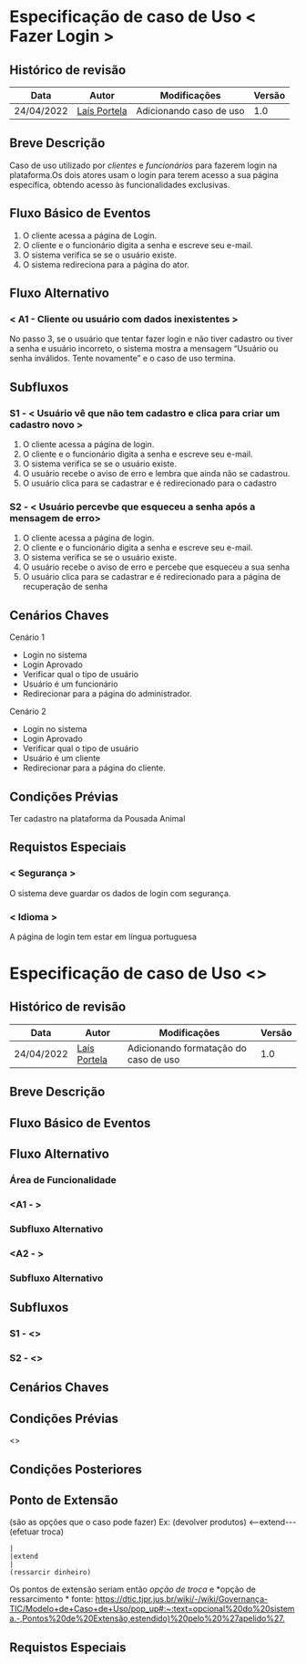 # Especificação de caso de Uso < Fazer Login >

## Histórico de revisão
| Data       | Autor                                        | Modificações                      | Versão |
| ---------- | -------------------------------------------- | --------------------------------- | ------ |
| 24/04/2022 | [Laís Portela](https://github.com/laispa) |Adicionando caso de uso | 1.0 |

## Breve Descrição

Caso de uso utilizado por *clientes* e *funcionários* para fazerem login na plataforma.Os dois atores usam o login para terem acesso a sua página específica, obtendo acesso às funcionalidades exclusivas.

## Fluxo Básico de Eventos 
1. O cliente acessa a página de Login.
2. O cliente e o funcionário digita a senha e escreve seu e-mail.
3. O sistema verifica se se o usuário existe.
4. O sistema redireciona para a página do ator.

## Fluxo Alternativo

### < A1 - Cliente ou usuário com dados inexistentes >
No passo 3, se o usuário que tentar fazer login e não tiver cadastro ou tiver a senha e usuário incorreto, o sistema mostra a mensagem “Usuário ou senha inválidos. Tente novamente” e o caso de uso termina.

## Subfluxos 

### S1 - < Usuário vê que não tem cadastro e clica para criar um cadastro novo >
1. O cliente acessa a página de login.
2. O cliente e o funcionário digita a senha e escreve seu e-mail.
3. O sistema verifica se se o usuário existe.
4. O usuário recebe o aviso de erro e lembra que ainda não se cadastrou.
5. O usuário clica para se cadastrar e é redirecionado para o cadastro

### S2 - < Usuário percevbe que esqueceu a senha após a mensagem de erro>
1. O cliente acessa a página de login.
2. O cliente e o funcionário digita a senha e escreve seu e-mail.
3. O sistema verifica se se o usuário existe.
4. O usuário recebe o aviso de erro e percebe que esqueceu a sua senha
5. O usuário clica para se cadastrar e é redirecionado para a página de recuperação de senha

## Cenários Chaves

Cenário 1
- Login no sistema
- Login Aprovado
- Verificar qual o  tipo de usuário
- Usuário é um funcionário
- Redirecionar para a página do administrador.

Cenário 2
- Login no sistema
- Login Aprovado
- Verificar qual o  tipo de usuário
- Usuário é um cliente
- Redirecionar para a página do cliente.


## Condições Prévias
Ter cadastro na plataforma da Pousada Animal

## Requistos Especiais

### < Segurança >
O sistema deve guardar os dados de login com segurança.

### < Idioma > 
A página de login tem estar em língua portuguesa


# Especificação de caso de Uso <>

## Histórico de revisão
| Data       | Autor                                        | Modificações                      | Versão |
| ---------- | -------------------------------------------- | --------------------------------- | ------ |
| 24/04/2022 | [Laís Portela](https://github.com/laispa) | Adicionando formatação do caso de uso | 1.0 |

## Breve Descrição

## Fluxo Básico de Eventos 

## Fluxo Alternativo

### Área de Funcionalidade 

### <A1 - >

### Subfluxo Alternativo

### <A2 - >

### Subfluxo Alternativo

## Subfluxos 

### S1 - <>

### S2 - <>

## Cenários Chaves

## Condições Prévias

<>

## Condições Posteriores

## Ponto de Extensão

(são as opções que o caso pode fazer)
Ex: 
(devolver produtos)   <--extend--- (efetuar troca)

    | 
    |extend 
    |
    (ressarcir dinheiro)

Os pontos de extensão seriam então *opção de troca* e *opção de ressarcimento *
fonte: <https://dtic.tjpr.jus.br/wiki/-/wiki/Governança-TIC/Modelo+de+Caso+de+Uso/pop_up#:~:text=opcional%20do%20sistema.-,Pontos%20de%20Extensão,estendido)%20pelo%20%27apelido%27.>

## Requistos Especiais
